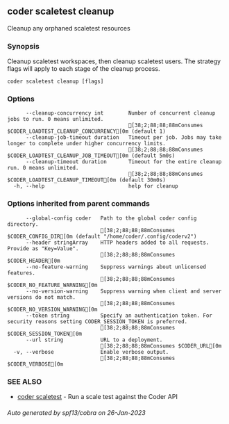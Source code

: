 ## coder scaletest cleanup

Cleanup any orphaned scaletest resources

### Synopsis

Cleanup scaletest workspaces, then cleanup scaletest users. The strategy flags will apply to each stage of the cleanup process.

```
coder scaletest cleanup [flags]
```

### Options

```
      --cleanup-concurrency int        Number of concurrent cleanup jobs to run. 0 means unlimited.
                                       [38;2;88;88;88mConsumes $CODER_LOADTEST_CLEANUP_CONCURRENCY[0m (default 1)
      --cleanup-job-timeout duration   Timeout per job. Jobs may take longer to complete under higher concurrency limits.
                                       [38;2;88;88;88mConsumes $CODER_LOADTEST_CLEANUP_JOB_TIMEOUT[0m (default 5m0s)
      --cleanup-timeout duration       Timeout for the entire cleanup run. 0 means unlimited.
                                       [38;2;88;88;88mConsumes $CODER_LOADTEST_CLEANUP_TIMEOUT[0m (default 30m0s)
  -h, --help                           help for cleanup
```

### Options inherited from parent commands

```
      --global-config coder   Path to the global coder config directory.
                              [38;2;88;88;88mConsumes $CODER_CONFIG_DIR[0m (default "/home/coder/.config/coderv2")
      --header stringArray    HTTP headers added to all requests. Provide as "Key=Value".
                              [38;2;88;88;88mConsumes $CODER_HEADER[0m
      --no-feature-warning    Suppress warnings about unlicensed features.
                              [38;2;88;88;88mConsumes $CODER_NO_FEATURE_WARNING[0m
      --no-version-warning    Suppress warning when client and server versions do not match.
                              [38;2;88;88;88mConsumes $CODER_NO_VERSION_WARNING[0m
      --token string          Specify an authentication token. For security reasons setting CODER_SESSION_TOKEN is preferred.
                              [38;2;88;88;88mConsumes $CODER_SESSION_TOKEN[0m
      --url string            URL to a deployment.
                              [38;2;88;88;88mConsumes $CODER_URL[0m
  -v, --verbose               Enable verbose output.
                              [38;2;88;88;88mConsumes $CODER_VERBOSE[0m
```

### SEE ALSO

- [coder scaletest](coder_scaletest.md) - Run a scale test against the Coder API

###### Auto generated by spf13/cobra on 26-Jan-2023
